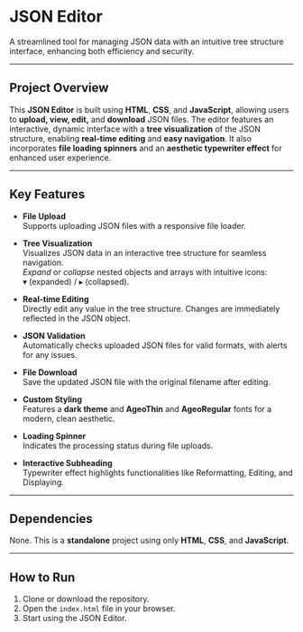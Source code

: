 # JSON Editor

A streamlined tool for managing JSON data with an intuitive tree structure interface, enhancing both efficiency and security.

---

## Project Overview

This **JSON Editor** is built using **HTML**, **CSS**, and **JavaScript**, allowing users to **upload, view, edit,** and **download** JSON files. The editor features an interactive, dynamic interface with a **tree visualization** of the JSON structure, enabling **real-time editing** and **easy navigation**. It also incorporates **file loading spinners** and an **aesthetic typewriter effect** for enhanced user experience.

---

## Key Features

- **File Upload**  
  Supports uploading JSON files with a responsive file loader.

- **Tree Visualization**  
  Visualizes JSON data in an interactive tree structure for seamless navigation.  
  *Expand* or *collapse* nested objects and arrays with intuitive icons:  
  ▾ (expanded) / ▸ (collapsed).

- **Real-time Editing**  
  Directly edit any value in the tree structure. Changes are immediately reflected in the JSON object.

- **JSON Validation**  
  Automatically checks uploaded JSON files for valid formats, with alerts for any issues.

- **File Download**  
  Save the updated JSON file with the original filename after editing.

- **Custom Styling**  
  Features a **dark theme** and **AgeoThin** and **AgeoRegular** fonts for a modern, clean aesthetic.

- **Loading Spinner**  
  Indicates the processing status during file uploads.

- **Interactive Subheading**  
  Typewriter effect highlights functionalities like Reformatting, Editing, and Displaying.

---

## Dependencies

None. This is a **standalone** project using only **HTML**, **CSS**, and **JavaScript**.

---

## How to Run

1. Clone or download the repository.
2. Open the `index.html` file in your browser.
3. Start using the JSON Editor.


